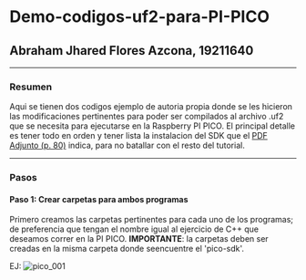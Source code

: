 # Demo-codigos-uf2-para-PI-PICO
## Abraham Jhared Flores Azcona, 19211640

---

### Resumen
Aqui se tienen dos codigos ejemplo de autoria propia donde se les hicieron las modificaciones pertinentes para poder ser compilados
al archivo .uf2 que se necesita para ejecutarse en la Raspberry PI PICO. El principal detalle es tener todo en orden y tener lista la instalacion
del SDK que el [PDF Adjunto (p. 80)](https://datasheets.raspberrypi.com/pico/getting-started-with-pico.pdf) indica, para no batallar con el resto del tutorial.

---

### Pasos

#### Paso 1: Crear carpetas para ambos programas
Primero creamos las carpetas pertinentes para cada uno de los programas; de preferencia que tengan el nombre igual al ejercicio de C++ que deseamos
correr en la PI PICO. **IMPORTANTE**: la carpetas deben ser creadas en la misma carpeta donde seencuentre el 'pico-sdk'. 

EJ:
![pico_001](https://user-images.githubusercontent.com/99265478/170366513-012eda18-be62-45fa-8b66-bf683f92153d.png)
